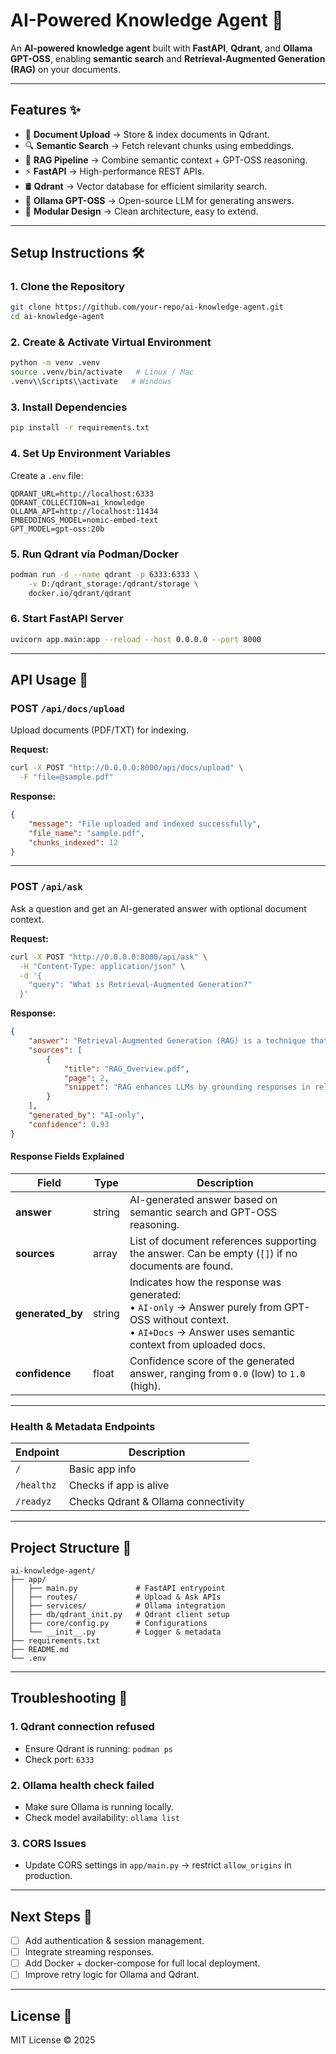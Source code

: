 # AI-Powered Knowledge Agent 🚀

An **AI-powered knowledge agent** built with **FastAPI**, **Qdrant**, and **Ollama GPT-OSS**, enabling **semantic search** and **Retrieval-Augmented Generation (RAG)** on your documents.

---

## **Features** ✨

* 📄 **Document Upload** → Store & index documents in Qdrant.
* 🔍 **Semantic Search** → Fetch relevant chunks using embeddings.
* 🧠 **RAG Pipeline** → Combine semantic context + GPT-OSS reasoning.
* ⚡ **FastAPI** → High-performance REST APIs.
* 🛢 **Qdrant** → Vector database for efficient similarity search.
* 🤖 **Ollama GPT-OSS** → Open-source LLM for generating answers.
* 🧩 **Modular Design** → Clean architecture, easy to extend.

---

## **Setup Instructions** 🛠️

### **1. Clone the Repository**

```bash
git clone https://github.com/your-repo/ai-knowledge-agent.git
cd ai-knowledge-agent
```

### **2. Create & Activate Virtual Environment**

```bash
python -m venv .venv
source .venv/bin/activate   # Linux / Mac
.venv\\Scripts\\activate   # Windows
```

### **3. Install Dependencies**

```bash
pip install -r requirements.txt
```

### **4. Set Up Environment Variables**

Create a `.env` file:

```env
QDRANT_URL=http://localhost:6333
QDRANT_COLLECTION=ai_knowledge
OLLAMA_API=http://localhost:11434
EMBEDDINGS_MODEL=nomic-embed-text
GPT_MODEL=gpt-oss:20b
```

### **5. Run Qdrant via Podman/Docker**

```bash
podman run -d --name qdrant -p 6333:6333 \
    -v D:/qdrant_storage:/qdrant/storage \
    docker.io/qdrant/qdrant
```

### **6. Start FastAPI Server**

```bash
uvicorn app.main:app --reload --host 0.0.0.0 --port 8000
```

---

## **API Usage** 📡

### **POST** `/api/docs/upload`

Upload documents (PDF/TXT) for indexing.

**Request:**

```bash
curl -X POST "http://0.0.0.0:8000/api/docs/upload" \
  -F "file=@sample.pdf"
```

**Response:**

```json
{
    "message": "File uploaded and indexed successfully",
    "file_name": "sample.pdf",
    "chunks_indexed": 12
}
```

---

### **POST** `/api/ask`

Ask a question and get an AI-generated answer with optional document context.

**Request:**

```bash
curl -X POST "http://0.0.0.0:8000/api/ask" \
  -H "Content-Type: application/json" \
  -d '{
    "query": "What is Retrieval-Augmented Generation?"
  }'
```

**Response:**

```json
{
    "answer": "Retrieval-Augmented Generation (RAG) is a technique that combines semantic search with LLMs to provide more accurate answers.",
    "sources": [
        {
            "title": "RAG_Overview.pdf",
            "page": 2,
            "snippet": "RAG enhances LLMs by grounding responses in relevant documents."
        }
    ],
    "generated_by": "AI-only",
    "confidence": 0.93
}
```

#### **Response Fields Explained**

| Field             | Type   | Description                                                                                                                                                              |
| ----------------- | ------ | ------------------------------------------------------------------------------------------------------------------------------------------------------------------------ |
| **answer**        | string | AI-generated answer based on semantic search and GPT-OSS reasoning.                                                                                                      |
| **sources**       | array  | List of document references supporting the answer. Can be empty (`[]`) if no documents are found.                                                                        |
| **generated\_by** | string | Indicates how the response was generated:<br>• `AI-only` → Answer purely from GPT-OSS without context.<br>• `AI+Docs` → Answer uses semantic context from uploaded docs. |
| **confidence**    | float  | Confidence score of the generated answer, ranging from `0.0` (low) to `1.0` (high).                                                                                      |

---

### **Health & Metadata Endpoints**

| Endpoint   | Description                         |
| ---------- | ----------------------------------- |
| `/`        | Basic app info                      |
| `/healthz` | Checks if app is alive              |
| `/readyz`  | Checks Qdrant & Ollama connectivity |

---

## **Project Structure** 📂

```
ai-knowledge-agent/
├── app/
│   ├── main.py             # FastAPI entrypoint
│   ├── routes/             # Upload & Ask APIs
│   ├── services/           # Ollama integration
│   ├── db/qdrant_init.py   # Qdrant client setup
│   ├── core/config.py      # Configurations
│   └── __init__.py         # Logger & metadata
├── requirements.txt
├── README.md
└── .env
```

---

## **Troubleshooting** 🐞

### **1. Qdrant connection refused**

* Ensure Qdrant is running: `podman ps`
* Check port: `6333`

### **2. Ollama health check failed**

* Make sure Ollama is running locally.
* Check model availability: `ollama list`

### **3. CORS Issues**

* Update CORS settings in `app/main.py` → restrict `allow_origins` in production.

---

## **Next Steps** 🚀

* [ ] Add authentication & session management.
* [ ] Integrate streaming responses.
* [ ] Add Docker + docker-compose for full local deployment.
* [ ] Improve retry logic for Ollama and Qdrant.

---

## **License** 📜

MIT License © 2025

